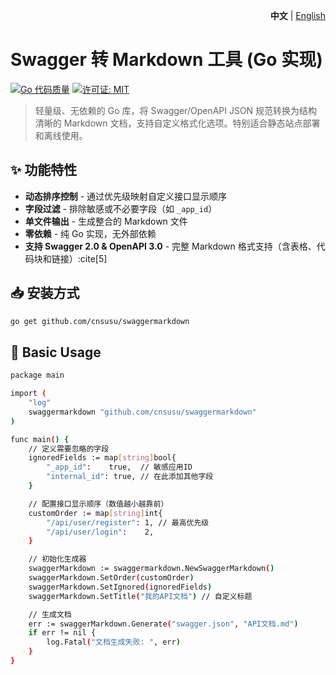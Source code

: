 <p align="right">
   <strong>中文</strong> | <a href="./README.en.md">English</a>
</p>

# Swagger 转 Markdown 工具 (Go 实现)

[![Go 代码质量](https://goreportcard.com/badge/github.com/cnsusu/swaggermarkdown)](https://goreportcard.com/report/github.com/cnsusu/swaggermarkdown)
[![许可证: MIT](https://img.shields.io/badge/License-MIT-blue.svg)](https://opensource.org/licenses/MIT)

> 轻量级、无依赖的 Go 库，将 Swagger/OpenAPI JSON 规范转换为结构清晰的 Markdown 文档，支持自定义格式化选项。特别适合静态站点部署和离线使用。

## ✨ 功能特性
- **动态排序控制** - 通过优先级映射自定义接口显示顺序
- **字段过滤** - 排除敏感或不必要字段（如 `_app_id`）
- **单文件输出** - 生成整合的 Markdown 文件
- **零依赖** - 纯 Go 实现，无外部依赖
- **支持 Swagger 2.0 & OpenAPI 3.0** - 完整 Markdown 格式支持（含表格、代码块和链接）:cite[5]

## 📥 安装方式
```bash
go get github.com/cnsusu/swaggermarkdown
```

## 🚀 Basic Usage
```bash
package main

import (
	"log"
	swaggermarkdown "github.com/cnsusu/swaggermarkdown"
)

func main() {
	// 定义需要忽略的字段
	ignoredFields := map[string]bool{
		"_app_id":    true,  // 敏感应用ID
		"internal_id": true, // 在此添加其他字段
	}

	// 配置接口显示顺序（数值越小越靠前）
	customOrder := map[string]int{
		"/api/user/register": 1, // 最高优先级
		"/api/user/login":    2,
	}

	// 初始化生成器
	swaggerMarkdown := swaggermarkdown.NewSwaggerMarkdown()
	swaggerMarkdown.SetOrder(customOrder)
	swaggerMarkdown.SetIgnored(ignoredFields)
	swaggerMarkdown.SetTitle("我的API文档") // 自定义标题

	// 生成文档
	err := swaggerMarkdown.Generate("swagger.json", "API文档.md")
	if err != nil {
		log.Fatal("文档生成失败: ", err)
	}
}
```


